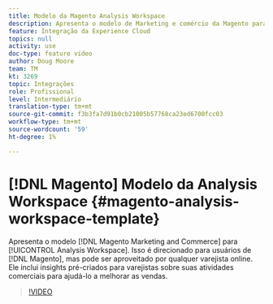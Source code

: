 ```yaml
---
title: Modelo da Magento Analysis Workspace
description: Apresenta o modelo de Marketing e comércio da Magento para a Analysis Workspace.
feature: Integração da Experience Cloud
topics: null
activity: use
doc-type: feature video
author: Doug Moore
team: TM
kt: 3269
topic: Integrações
role: Profissional
level: Intermediário
translation-type: tm+mt
source-git-commit: f3b3fa7d91b0cb21005b57768ca23ed6700fcc03
workflow-type: tm+mt
source-wordcount: '59'
ht-degree: 1%

---
```



# [!DNL Magento] Modelo da Analysis Workspace  {#magento-analysis-workspace-template}

Apresenta o modelo [!DNL Magento Marketing and Commerce] para [!UICONTROL Analysis Workspace]. Isso é direcionado para usuários de [!DNL Magento], mas pode ser aproveitado por qualquer varejista online. Ele inclui insights pré-criados para varejistas sobre suas atividades comerciais para ajudá-lo a melhorar as vendas.

>[!VIDEO](https://video.tv.adobe.com/v/28164/?quality=12)
